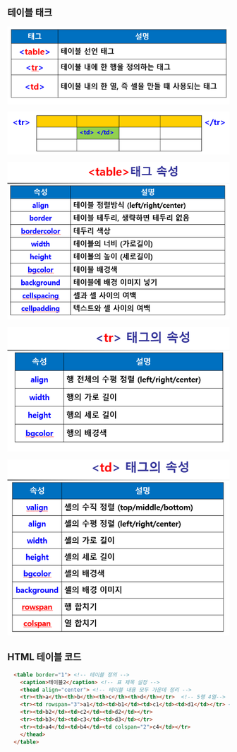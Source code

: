 ## 테이블 태크

![image-20210727195946707](picture/image-20210727195946707.png)

![image-20210727195953550](picture/image-20210727195953550.png)

![image-20210727200013444](picture/image-20210727200013444.png)

![image-20210727200025361](picture/image-20210727200025361.png)

![image-20210727200036562](picture/image-20210727200036562.png)



## HTML 테이블 코드

```html
  <table border="1"> <!-- 테이블 정의 -->
    <caption>테이블2</caption> <!-- 표 제목 설정 -->
    <thead align="center"> <!-- 테이블 내용 모두 가운데 정리 -->
    <tr><th>a</th><th>b</th><th>c</th><th>d</th></tr>  <!-- 5행 4열-->  <!--td대신 th로 제목 표시 가능-->
    <tr><td rowspan="3">a1</td><td>b1</td><td>c1</td><td>d1</td></tr> <!-- a2/a3 합치기 해당 내용을 삭제해줘야 함-->
    <tr><td>b2</td><td>c2</td><td>d2</td></tr>
    <tr><td>b3</td><td>c3</td><td>d3</td></tr>
    <tr><td>a4</td><td>b4</td><td colspan="2">c4</td></tr>
    </thead>
  </table>

```

